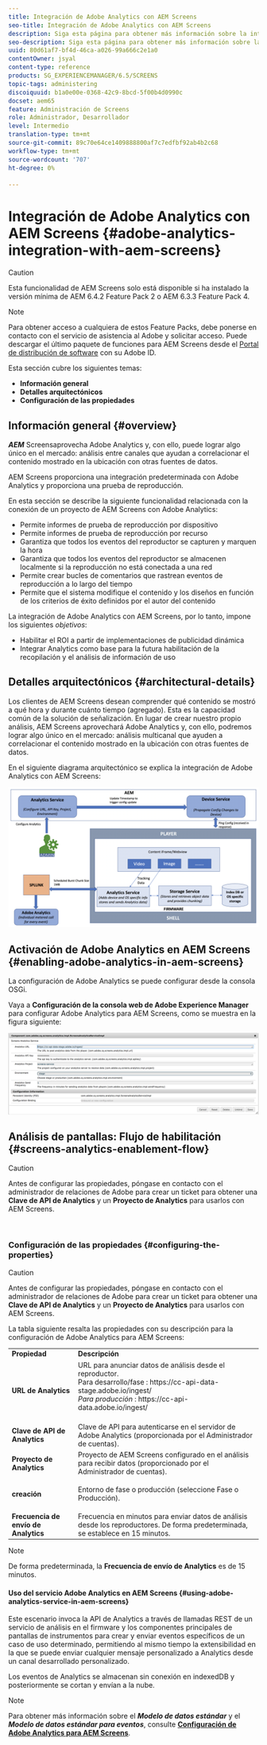 ```yaml
---
title: Integración de Adobe Analytics con AEM Screens
seo-title: Integración de Adobe Analytics con AEM Screens
description: Siga esta página para obtener más información sobre la integración de AEM Screens con Adobe Analytics y proporcione una prueba de reproducción.
seo-description: Siga esta página para obtener más información sobre la integración de AEM Screens con Adobe Analytics y proporcione una prueba de reproducción.
uuid: 80d61af7-bf4d-46ca-a026-99a666c2e1a0
contentOwner: jsyal
content-type: reference
products: SG_EXPERIENCEMANAGER/6.5/SCREENS
topic-tags: administering
discoiquuid: b1a0e00e-0368-42c9-8bcd-5f00b4d0990c
docset: aem65
feature: Administración de Screens
role: Administrador, Desarrollador
level: Intermedio
translation-type: tm+mt
source-git-commit: 89c70e64ce1409888800af7c7edfbf92ab4b2c68
workflow-type: tm+mt
source-wordcount: '707'
ht-degree: 0%

---
```



# Integración de Adobe Analytics con AEM Screens {#adobe-analytics-integration-with-aem-screens}

>[!CAUTION]
>
>Esta funcionalidad de AEM Screens solo está disponible si ha instalado la versión mínima de AEM 6.4.2 Feature Pack 2 o AEM 6.3.3 Feature Pack 4.

>[!NOTE]
>
>Para obtener acceso a cualquiera de estos Feature Packs, debe ponerse en contacto con el servicio de asistencia al Adobe y solicitar acceso. Puede descargar el último paquete de funciones para AEM Screens desde el [Portal de distribución de software](https://experience.adobe.com/#/downloads/content/software-distribution/en/aem.html) con su Adobe ID.

Esta sección cubre los siguientes temas:

* **Información general**
* **Detalles arquitectónicos**
* **Configuración de las propiedades**

## Información general {#overview}

***AEM*** Screensaprovecha Adobe Analytics y, con ello, puede lograr algo único en el mercado: análisis entre canales que ayudan a correlacionar el contenido mostrado en la ubicación con otras fuentes de datos.

AEM Screens proporciona una integración predeterminada con Adobe Analytics y proporciona una prueba de reproducción.

En esta sección se describe la siguiente funcionalidad relacionada con la conexión de un proyecto de AEM Screens con Adobe Analytics:

* Permite informes de prueba de reproducción por dispositivo
* Permite informes de prueba de reproducción por recurso
* Garantiza que todos los eventos del reproductor se capturen y marquen la hora
* Garantiza que todos los eventos del reproductor se almacenen localmente si la reproducción no está conectada a una red
* Permite crear bucles de comentarios que rastrean eventos de reproducción a lo largo del tiempo
* Permite que el sistema modifique el contenido y los diseños en función de los criterios de éxito definidos por el autor del contenido

La integración de Adobe Analytics con AEM Screens, por lo tanto, impone los siguientes *objetivos*:

* Habilitar el ROI a partir de implementaciones de publicidad dinámica
* Integrar Analytics como base para la futura habilitación de la recopilación y el análisis de información de uso

## Detalles arquitectónicos {#architectural-details}

Los clientes de AEM Screens desean comprender qué contenido se mostró a qué hora y durante cuánto tiempo (agregado). Esta es la capacidad común de la solución de señalización. En lugar de crear nuestro propio análisis, AEM Screens aprovechará Adobe Analytics y, con ello, podremos lograr algo único en el mercado: análisis multicanal que ayuden a correlacionar el contenido mostrado en la ubicación con otras fuentes de datos.

En el siguiente diagrama arquitectónico se explica la integración de Adobe Analytics con AEM Screens:

![screen_shot_2018-09-12at85611am](assets/screen_shot_2018-09-12at85611am.png)

## Activación de Adobe Analytics en AEM Screens {#enabling-adobe-analytics-in-aem-screens}

La configuración de Adobe Analytics se puede configurar desde la consola OSGi.

Vaya a **Configuración de la consola web de Adobe Experience Manager** para configurar Adobe Analytics para AEM Screens, como se muestra en la figura siguiente:

![screen_shot_2018-09-04at2550pm](assets/screen_shot_2018-09-04at25550pm.png)

## Análisis de pantallas: Flujo de habilitación {#screens-analytics-enablement-flow}

>[!CAUTION]
>
>Antes de configurar las propiedades, póngase en contacto con el administrador de relaciones de Adobe para crear un ticket para obtener una **Clave de API de Analytics** y un **Proyecto de Analytics** para usarlos con AEM Screens.

![]()

### Configuración de las propiedades {#configuring-the-properties}

>[!CAUTION]
>
>Antes de configurar las propiedades, póngase en contacto con el administrador de relaciones de Adobe para crear un ticket para obtener una **Clave de API de Analytics** y un **Proyecto de Analytics** para usarlos con AEM Screens.

La tabla siguiente resalta las propiedades con su descripción para la configuración de Adobe Analytics para AEM Screens:

<table>
 <tbody>
  <tr>
   <td><strong>Propiedad</strong></td>
   <td><strong>Descripción</strong></td>
  </tr>
  <tr>
   <td><strong>URL de Analytics</strong></td>
   <td>URL para anunciar datos de análisis desde el reproductor. <br>
   Para desarrollo/fase</em> : https://cc-api-data-stage.adobe.io/ingest/<br /> <em>Para producción</em> : https://cc-api-data.adobe.io/ingest/</em><br /> <br /></td>
  </tr>
  <tr>
   <td><strong>Clave de API de Analytics</strong></td>
   <td>Clave de API para autenticarse en el servidor de Adobe Analytics (proporcionada por el Administrador de cuentas).</td>
  </tr>
  <tr>
   <td><strong>Proyecto de Analytics</strong></td>
   <td>Proyecto de AEM Screens configurado en el análisis para recibir datos (proporcionado por el Administrador de cuentas).</td>
  </tr>
  <tr>
   <td><strong>creación</strong></td>
   <td><p>Entorno de fase o producción (seleccione Fase o Producción).</p></td>
  </tr>
  <tr>
   <td><strong>Frecuencia de envío de Analytics</strong></td>
   <td>Frecuencia en minutos para enviar datos de análisis desde los reproductores. De forma predeterminada, se establece en 15 minutos.</td>
  </tr>
 </tbody>
</table>

>[!NOTE]
>
>De forma predeterminada, la **Frecuencia de envío de Analytics** es de 15 minutos.

#### Uso del servicio Adobe Analytics en AEM Screens {#using-adobe-analytics-service-in-aem-screens}

Este escenario invoca la API de Analytics a través de llamadas REST de un servicio de análisis en el firmware y los componentes principales de pantallas de instrumentos para crear y enviar eventos específicos de un caso de uso determinado, permitiendo al mismo tiempo la extensibilidad en la que se puede enviar cualquier mensaje personalizado a Analytics desde un canal desarrollado personalizado.

Los eventos de Analytics se almacenan sin conexión en indexedDB y posteriormente se cortan y envían a la nube.

>[!NOTE]
>
>Para obtener más información sobre el ***Modelo de datos estándar*** y el ***Modelo de datos estándar para eventos***, consulte **[Configuración de Adobe Analytics para AEM Screens](configuring-adobe-analytics-aem-screens.md)**.

